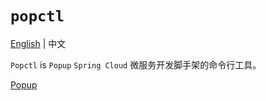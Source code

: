 # `popctl`
[English](./README.md)  | 中文

`Popctl` is `Popup` `Spring Cloud` 微服务开发脚手架的命令行工具。

[Popup](https://github.com/photowey/popup)


